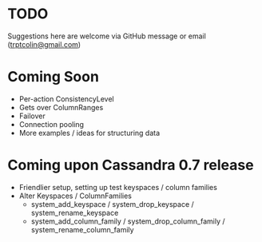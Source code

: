 TODO
======

Suggestions here are welcome via GitHub message or email (trptcolin@gmail.com)

Coming Soon
=====

* Per-action ConsistencyLevel
* Gets over ColumnRanges
* Failover
* Connection pooling
* More examples / ideas for structuring data


Coming upon Cassandra 0.7 release
======

* Friendlier setup, setting up test keyspaces / column families
* Alter Keyspaces / ColumnFamilies
  - system_add_keyspace / system_drop_keyspace / system_rename_keyspace
  - system_add_column_family / system_drop_column_family / system_rename_column_family
